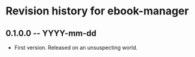 # Revision history for ebook-manager

## 0.1.0.0 -- YYYY-mm-dd

* First version. Released on an unsuspecting world.
